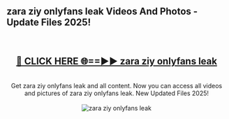 <h2>zara ziy onlyfans leak Videos And Photos - Update Files 2025!</h2>
<br>
<div align="center">
<h2><a href="https://top-ai-tools.click/QrbHav" rel="nofollow">🔴 CLICK HERE 🌐==►► zara ziy onlyfans leak</a></h2>
<br>
Get zara ziy onlyfans leak and all content. Now you can access all videos and pictures of zara ziy onlyfans leak. New Updated Files 2025!
<br>
<br>
<a href="https://top-ai-tools.click/QrbHav" rel="nofollow" data-target="animated-image.originalLink"><img src="https://i.ibb.co.com/WyWwxjT/player-gif2.gif" alt="zara ziy onlyfans leak" style="max-width: 100%; display: inline-block;" data-target="animated-image.originalImage"></a>
</div>
<br>